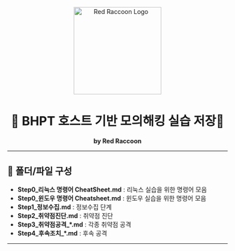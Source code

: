 <p align="center">
  <img src="https://blog.redraccoon.kr/assets/images/Color%20logo%20-%20no%20background-1.png" width="200" alt="Red Raccoon Logo"/>
</p>

<h1 align="center">🦝 BHPT 호스트 기반 모의해킹 실습 저장🦝</h1>
<p align="center">
  <b>by Red Raccoon</b>
</p>

---
## 📂 폴더/파일 구성

- **Step0_리눅스 명령어 CheatSheet.md** : 리눅스 실습을 위한 명령어 모음
- **Step0_윈도우 명령어 Cheatsheet.md** : 윈도우 실습을 위한 명령어 모음
- **Step1_정보수집.md** : 정보수집 단계 
- **Step2_취약점진단.md** : 취약점 진단 
- **Step3_취약점공격_*.md** : 각종 취약점 공격
- **Step4_후속조치_*.md** : 후속 공격

---
